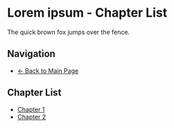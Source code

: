 # Lorem ipsum - Chapter List

The quick brown fox jumps over the fence.

## Navigation
- [← Back to Main Page](./)

## Chapter List
- [Chapter 1](./chapter-1)
- [Chapter 2](./chapter-2)